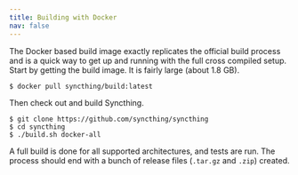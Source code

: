 ```yaml
---
title: Building with Docker
nav: false
---
```


The Docker based build image exactly replicates the official build process and is a quick way to get up and running with the full cross compiled setup. Start by getting the build image. It is fairly large (about 1.8 GB).

```
$ docker pull syncthing/build:latest
```

Then check out and build Syncthing.

```
$ git clone https://github.com/syncthing/syncthing
$ cd syncthing
$ ./build.sh docker-all
```

A full build is done for all supported architectures, and tests are run. The process should end with a bunch of release files (`.tar.gz` and `.zip`) created.
